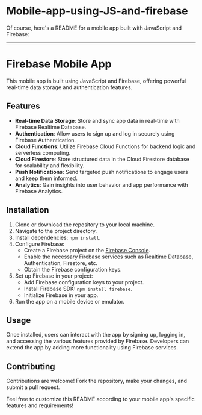 # Mobile-app-using-JS-and-firebase
Of course, here's a README for a mobile app built with JavaScript and Firebase:

---

# Firebase Mobile App

This mobile app is built using JavaScript and Firebase, offering powerful real-time data storage and authentication features.

## Features

- **Real-time Data Storage**: Store and sync app data in real-time with Firebase Realtime Database.
- **Authentication**: Allow users to sign up and log in securely using Firebase Authentication.
- **Cloud Functions**: Utilize Firebase Cloud Functions for backend logic and serverless computing.
- **Cloud Firestore**: Store structured data in the Cloud Firestore database for scalability and flexibility.
- **Push Notifications**: Send targeted push notifications to engage users and keep them informed.
- **Analytics**: Gain insights into user behavior and app performance with Firebase Analytics.

## Installation

1. Clone or download the repository to your local machine.
2. Navigate to the project directory.
3. Install dependencies: `npm install`.
4. Configure Firebase:
   - Create a Firebase project on the [Firebase Console](https://console.firebase.google.com/).
   - Enable the necessary Firebase services such as Realtime Database, Authentication, Firestore, etc.
   - Obtain the Firebase configuration keys.
5. Set up Firebase in your project:
   - Add Firebase configuration keys to your project.
   - Install Firebase SDK: `npm install firebase`.
   - Initialize Firebase in your app.
6. Run the app on a mobile device or emulator.

## Usage

Once installed, users can interact with the app by signing up, logging in, and accessing the various features provided by Firebase. Developers can extend the app by adding more functionality using Firebase services.

## Contributing

Contributions are welcome! Fork the repository, make your changes, and submit a pull request.



Feel free to customize this README according to your mobile app's specific features and requirements!
